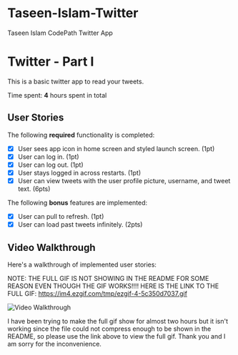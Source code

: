 # Taseen-Islam-Twitter
 Taseen Islam CodePath Twitter App

# Twitter - Part I

This is a basic twitter app to read your tweets.

Time spent: **4** hours spent in total

## User Stories

The following **required** functionality is completed:

- [x] User sees app icon in home screen and styled launch screen. (1pt)
- [x] User can log in. (1pt)
- [x] User can log out. (1pt)
- [x] User stays logged in across restarts. (1pt)
- [x] User can view tweets with the user profile picture, username, and tweet text. (6pts)

The following **bonus** features are implemented:

- [x] User can pull to refresh. (1pt)
- [x] User can load past tweets infinitely. (2pts)

## Video Walkthrough

Here's a walkthrough of implemented user stories:

NOTE: THE FULL GIF IS NOT SHOWING IN THE README FOR SOME REASON EVEN THOUGH THE GIF WORKS!!!!
HERE IS THE LINK TO THE FULL GIF: https://im4.ezgif.com/tmp/ezgif-4-5c350d7037.gif

<img src='https://im4.ezgif.com/tmp/ezgif-4-5c350d7037.gif' title='Video Walkthrough' width='' alt='Video Walkthrough' />

I have been trying to make the full gif show for almost two hours but it isn't working since the file could not compress enough to be shown in the README, so please use the link above to view the full gif. Thank you and I am sorry for the inconvenience.